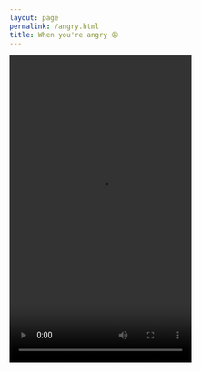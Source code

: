 ```yaml
---
layout: page
permalink: /angry.html
title: When you're angry 😡
---
```


<video width="320" height="540" controls preload="auto">
  <source src="https://chamki.netlify.com/uploads/music/_friendshipis_-20180925-0001.mp4" type="video/mp4">
</video>
